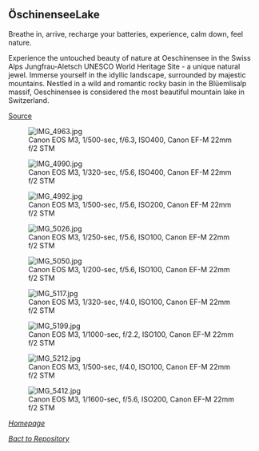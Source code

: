 ## ÖschinenseeLake

Breathe in, arrive, recharge your batteries, experience, calm down, feel nature.

Experience the untouched beauty of nature at Oeschinensee in the Swiss Alps Jungfrau-Aletsch UNESCO World Heritage Site - a unique natural jewel. Immerse yourself in the idyllic landscape, surrounded by majestic mountains. Nestled in a wild and romantic rocky basin in the Blüemlisalp massif, Oeschinensee is considered the most beautiful mountain lake in Switzerland.

[Source](https://www.oeschinensee.ch/en/)

<link rel='stylesheet' href='/Shutter101/css/photo-tile.css'>
<div class='gallery'>
	<figure>
		<img src='/Shutter101/photos/ÖschinenseeLake/img/IMG_4963.jpg' alt='IMG_4963.jpg'>
		<figcaption>Canon EOS M3, 1/500-sec, f/6.3, ISO400, Canon EF-M 22mm f/2 STM</figcaption>
	</figure>
	<figure>
		<img src='/Shutter101/photos/ÖschinenseeLake/img/IMG_4990.jpg' alt='IMG_4990.jpg'>
		<figcaption>Canon EOS M3, 1/320-sec, f/5.6, ISO400, Canon EF-M 22mm f/2 STM</figcaption>
	</figure>
	<figure>
		<img src='/Shutter101/photos/ÖschinenseeLake/img/IMG_4992.jpg' alt='IMG_4992.jpg'>
		<figcaption>Canon EOS M3, 1/500-sec, f/5.6, ISO200, Canon EF-M 22mm f/2 STM</figcaption>
	</figure>
	<figure>
		<img src='/Shutter101/photos/ÖschinenseeLake/img/IMG_5026.jpg' alt='IMG_5026.jpg'>
		<figcaption>Canon EOS M3, 1/250-sec, f/5.6, ISO100, Canon EF-M 22mm f/2 STM</figcaption>
	</figure>
	<figure>
		<img src='/Shutter101/photos/ÖschinenseeLake/img/IMG_5050.jpg' alt='IMG_5050.jpg'>
		<figcaption>Canon EOS M3, 1/200-sec, f/5.6, ISO100, Canon EF-M 22mm f/2 STM</figcaption>
	</figure>
	<figure>
		<img src='/Shutter101/photos/ÖschinenseeLake/img/IMG_5117.jpg' alt='IMG_5117.jpg'>
		<figcaption>Canon EOS M3, 1/320-sec, f/4.0, ISO100, Canon EF-M 22mm f/2 STM</figcaption>
	</figure>
	<figure>
		<img src='/Shutter101/photos/ÖschinenseeLake/img/IMG_5199.jpg' alt='IMG_5199.jpg'>
		<figcaption>Canon EOS M3, 1/1000-sec, f/2.2, ISO100, Canon EF-M 22mm f/2 STM</figcaption>
	</figure>
	<figure>
		<img src='/Shutter101/photos/ÖschinenseeLake/img/IMG_5212.jpg' alt='IMG_5212.jpg'>
		<figcaption>Canon EOS M3, 1/500-sec, f/4.0, ISO100, Canon EF-M 22mm f/2 STM</figcaption>
	</figure>
	<figure>
		<img src='/Shutter101/photos/ÖschinenseeLake/img/IMG_5412.jpg' alt='IMG_5412.jpg'>
		<figcaption>Canon EOS M3, 1/1600-sec, f/5.6, ISO200, Canon EF-M 22mm f/2 STM</figcaption>
	</figure>
</div>

*[Homepage](/Shutter101/README.html)*

*[Bact to Repository](https://github.com/23W-GBAC/Shutter101/tree/main)*
